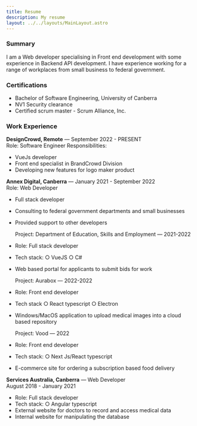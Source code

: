 ```yaml
---
title: Resume
description: My resume
layout: ../../layouts/MainLayout.astro
---
```


### Summary

I am a Web developer specialising in Front end development with some experience in Backend API development. I have experience working for a range of workplaces from small business to federal government.

### Certifications

- Bachelor of Software Engineering, University of Canberra
- NV1 Security clearance
- Certified scrum master - Scrum Alliance, Inc.

### Work Experience

**DesignCrowd, Remote** — September 2022 - PRESENT  
Role: Software Engineer
Responsibilities:

- VueJs developer
- Front end specialist in BrandCrowd Division
- Developing new features for logo maker product

**Annex Digital, Canberra** — January 2021 - September 2022  
Role: Web Developer

- Full stack developer
- Consulting to federal government departments
  and small businesses
- Provided support to other developers 

  Project: Department of Education, Skills and
  Employment — 2021-2022
- Role: Full stack developer
- Tech stack:
  ○ VueJS
  ○ C#
- Web based portal for applicants to submit bids
  for work

  Project: Aurabox — 2022-2022
- Role: Front end developer
- Tech stack
  ○ React typescript
  ○ Electron
- Windows/MacOS application to upload medical
  images into a cloud based repository
    
  Project: Vood — 2022  
- Role: Front end developer
- Tech stack:
  ○ Next Js/React typescript
- E-commerce site for ordering a subscription
  based food delivery

**Services Australia, Canberra** — Web Developer  
August 2018 - January 2021

- Role: Full stack developer
- Tech stack:
  ○ Angular typescript
- External website for doctors to record and
  access medical data
- Internal website for manipulating the database

